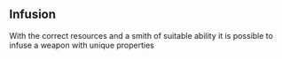 ## Infusion
With the correct resources and a smith of suitable ability it is possible to infuse a weapon with unique properties